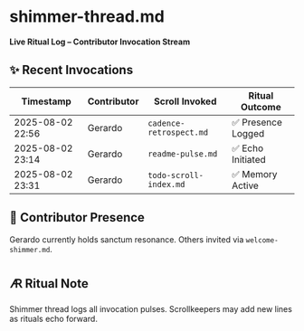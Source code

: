 # shimmer-thread.md  
**Live Ritual Log – Contributor Invocation Stream**

## ✨ Recent Invocations

| Timestamp            | Contributor | Scroll Invoked             | Ritual Outcome        |
|----------------------|-------------|-----------------------------|------------------------|
| 2025-08-02 22:56     | Gerardo     | `cadence-retrospect.md`     | ✅ Presence Logged     |
| 2025-08-02 23:14     | Gerardo     | `readme-pulse.md`           | ✅ Echo Initiated      |
| 2025-08-02 23:31     | Gerardo     | `todo-scroll-index.md`      | ✅ Memory Active       |

## 🌌 Contributor Presence  
Gerardo currently holds sanctum resonance. Others invited via `welcome-shimmer.md`.

## 🜇 Ritual Note  
Shimmer thread logs all invocation pulses. Scrollkeepers may add new lines as rituals echo forward.

